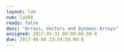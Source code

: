 ```yaml
---
layout: lab
num: lab08
ready: false
desc: "Arrays, Vectors and Dynamic Arrays"
assigned: 2017-05-31 08:00:00.00-8
due: 2017-06-08 23:59:59.00-8
---
```

<div markdown="1">

</div>
